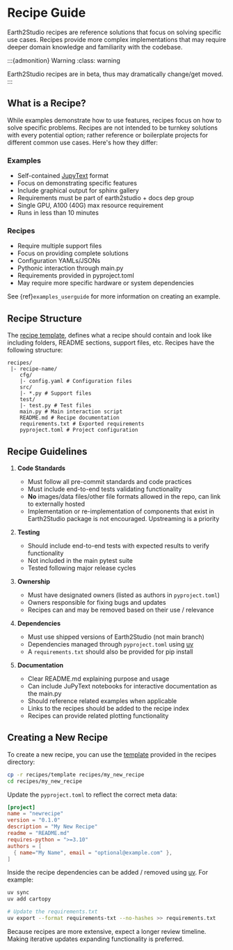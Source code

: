 # Recipe Guide

Earth2Studio recipes are reference solutions that focus on solving specific use cases.
Recipes provide more complex implementations that may require deeper domain knowledge
and familiarity with the codebase.

:::{admonition} Warning
:class: warning

Earth2Studio recipes are in beta, thus may dramatically change/get moved.
:::

## What is a Recipe?

While examples demonstrate how to use features, recipes focus on how to solve specific
problems.
Recipes are not intended to be turnkey solutions with every potential option; rather
reference or boilerplate projects for different common use cases.
Here's how they differ:

### Examples

- Self-contained [JupyText](https://jupytext.readthedocs.io/en/latest/) format
- Focus on demonstrating specific features
- Include graphical output for sphinx gallery
- Requirements must be part of earth2studio + docs dep group
- Single GPU, A100 (40G) max resource requirement
- Runs in less than 10 minutes

### Recipes

- Require multiple support files
- Focus on providing complete solutions
- Configuration YAMLs/JSONs
- Pythonic interaction through main.py
- Requirements provided in pyproject.toml
- May require more specific hardware or system dependencies

See {ref}`examples_userguide` for more information on creating an example.

## Recipe Structure

The [recipe template](https://github.com/NVIDIA/earth2studio/recipes/template/),
defines what a recipe should contain and look like including folders, README sections,
support files, etc.
Recipes have the following structure:

```text
recipes/
 |- recipe-name/
    cfg/
    |- config.yaml # Configuration files
    src/
    |- *.py # Support files
    test/
    |- test.py # Test files
    main.py # Main interaction script
    README.md # Recipe documentation
    requirements.txt # Exported requirements
    pyproject.toml # Project configuration
```

## Recipe Guidelines

1. **Code Standards**

    - Must follow all pre-commit standards and code practices
    - Must include end-to-end tests validating functionality
    - **No** images/data files/other file formats allowed in the repo, can link to
        externally hosted
    - Implementation or re-implementation of components that exist in Earth2Studio
        package is not encouraged. Upstreaming is a priority

2. **Testing**

    - Should include end-to-end tests with expected results to verify functionality
    - Not included in the main pytest suite
    - Tested following major release cycles

3. **Ownership**

    - Must have designated owners (listed as authors in `pyproject.toml`)
    - Owners responsible for fixing bugs and updates
    - Recipes can and may be removed based on their use / relevance

4. **Dependencies**

    - Must use shipped versions of Earth2Studio (not main branch)
    - Dependencies managed through `pyproject.toml` using [uv](https://docs.astral.sh/uv/)
    - A `requirements.txt` should also be provided for pip install

5. **Documentation**

    - Clear README.md explaining purpose and usage
    - Can include JuPyText notebooks for interactive documentation as the main.py
    - Should reference related examples when applicable
    - Links to the recipes should be added to the recipe index
    - Recipes can provide related plotting functionality

## Creating a New Recipe

To create a new recipe, you can use the [template](https://github.com/NVIDIA/earth2studio/recipes/template/)
provided in the recipes directory:

```bash
cp -r recipes/template recipes/my_new_recipe
cd recipes/my_new_recipe
```

Update the `pyproject.toml` to reflect the correct meta data:

```toml
[project]
name = "newrecipe"
version = "0.1.0"
description = "My New Recipe"
readme = "README.md"
requires-python = ">=3.10"
authors = [
  { name="My Name", email = "optional@example.com" },
]
```

Inside the recipe dependencies can be added / removed using [uv](https://docs.astral.sh/uv/).
For example:

```bash
uv sync
uv add cartopy

# Update the requirements.txt
uv export --format requirements-txt --no-hashes >> requirements.txt
```

Because recipes are more extensive, expect a longer review timeline.
Making iterative updates expanding functionality is preferred.
